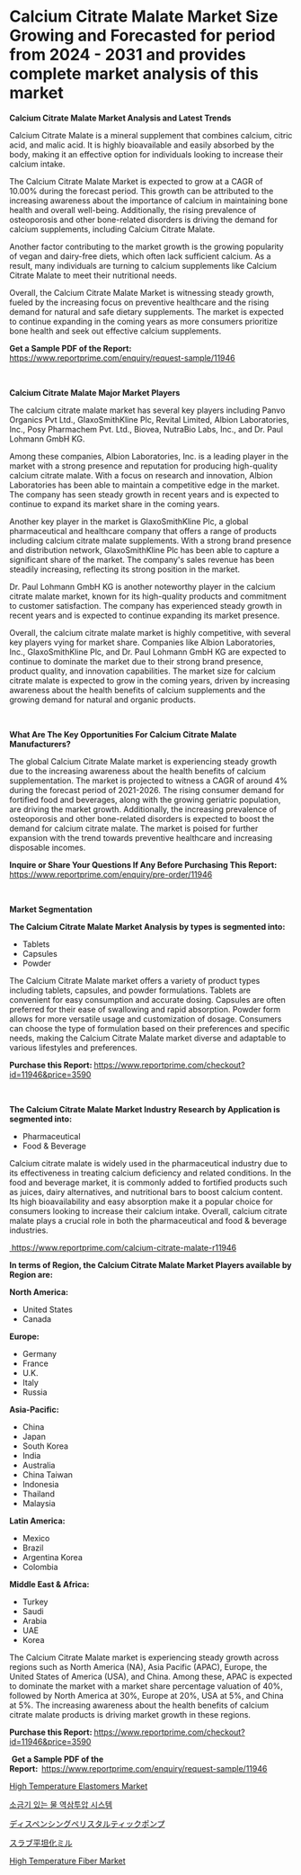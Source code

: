 <p><h1>Calcium Citrate Malate Market Size Growing and Forecasted for period from 2024 - 2031 and provides complete market analysis of this market</h1></p><p><strong>Calcium Citrate Malate Market Analysis and Latest Trends</strong></p>
<p><p>Calcium Citrate Malate is a mineral supplement that combines calcium, citric acid, and malic acid. It is highly bioavailable and easily absorbed by the body, making it an effective option for individuals looking to increase their calcium intake.</p><p>The Calcium Citrate Malate Market is expected to grow at a CAGR of 10.00% during the forecast period. This growth can be attributed to the increasing awareness about the importance of calcium in maintaining bone health and overall well-being. Additionally, the rising prevalence of osteoporosis and other bone-related disorders is driving the demand for calcium supplements, including Calcium Citrate Malate.</p><p>Another factor contributing to the market growth is the growing popularity of vegan and dairy-free diets, which often lack sufficient calcium. As a result, many individuals are turning to calcium supplements like Calcium Citrate Malate to meet their nutritional needs.</p><p>Overall, the Calcium Citrate Malate Market is witnessing steady growth, fueled by the increasing focus on preventive healthcare and the rising demand for natural and safe dietary supplements. The market is expected to continue expanding in the coming years as more consumers prioritize bone health and seek out effective calcium supplements.</p></p>
<p><strong>Get a Sample PDF of the Report:&nbsp;</strong> <a href="https://www.reportprime.com/enquiry/request-sample/11946">https://www.reportprime.com/enquiry/request-sample/11946</a></p>
<p>&nbsp;</p>
<p><strong>Calcium Citrate Malate Major Market Players</strong></p>
<p><p>The calcium citrate malate market has several key players including Panvo Organics Pvt Ltd., GlaxoSmithKline Plc, Revital Limited, Albion Laboratories, Inc., Posy Pharmachem Pvt. Ltd., Biovea, NutraBio Labs, Inc., and Dr. Paul Lohmann GmbH KG.</p><p>Among these companies, Albion Laboratories, Inc. is a leading player in the market with a strong presence and reputation for producing high-quality calcium citrate malate. With a focus on research and innovation, Albion Laboratories has been able to maintain a competitive edge in the market. The company has seen steady growth in recent years and is expected to continue to expand its market share in the coming years.</p><p>Another key player in the market is GlaxoSmithKline Plc, a global pharmaceutical and healthcare company that offers a range of products including calcium citrate malate supplements. With a strong brand presence and distribution network, GlaxoSmithKline Plc has been able to capture a significant share of the market. The company's sales revenue has been steadily increasing, reflecting its strong position in the market.</p><p>Dr. Paul Lohmann GmbH KG is another noteworthy player in the calcium citrate malate market, known for its high-quality products and commitment to customer satisfaction. The company has experienced steady growth in recent years and is expected to continue expanding its market presence.</p><p>Overall, the calcium citrate malate market is highly competitive, with several key players vying for market share. Companies like Albion Laboratories, Inc., GlaxoSmithKline Plc, and Dr. Paul Lohmann GmbH KG are expected to continue to dominate the market due to their strong brand presence, product quality, and innovation capabilities. The market size for calcium citrate malate is expected to grow in the coming years, driven by increasing awareness about the health benefits of calcium supplements and the growing demand for natural and organic products.</p></p>
<p>&nbsp;</p>
<p><strong>What Are The Key Opportunities For Calcium Citrate Malate Manufacturers?</strong></p>
<p><p>The global Calcium Citrate Malate market is experiencing steady growth due to the increasing awareness about the health benefits of calcium supplementation. The market is projected to witness a CAGR of around 4% during the forecast period of 2021-2026. The rising consumer demand for fortified food and beverages, along with the growing geriatric population, are driving the market growth. Additionally, the increasing prevalence of osteoporosis and other bone-related disorders is expected to boost the demand for calcium citrate malate. The market is poised for further expansion with the trend towards preventive healthcare and increasing disposable incomes.</p></p>
<p><strong>Inquire or Share Your Questions If Any Before Purchasing This Report:</strong> <a href="https://www.reportprime.com/enquiry/pre-order/11946">https://www.reportprime.com/enquiry/pre-order/11946</a></p>
<p>&nbsp;</p>
<p><strong>Market Segmentation</strong></p>
<p><strong>The Calcium Citrate Malate Market Analysis by types is segmented into:</strong></p>
<p><ul><li>Tablets</li><li>Capsules</li><li>Powder</li></ul></p>
<p><p>The Calcium Citrate Malate market offers a variety of product types including tablets, capsules, and powder formulations. Tablets are convenient for easy consumption and accurate dosing. Capsules are often preferred for their ease of swallowing and rapid absorption. Powder form allows for more versatile usage and customization of dosage. Consumers can choose the type of formulation based on their preferences and specific needs, making the Calcium Citrate Malate market diverse and adaptable to various lifestyles and preferences.</p></p>
<p><strong>Purchase this Report:&nbsp;</strong><a href="https://www.reportprime.com/checkout?id=11946&price=3590">https://www.reportprime.com/checkout?id=11946&price=3590</a></p>
<p>&nbsp;</p>
<p><strong>The Calcium Citrate Malate Market Industry Research by Application is segmented into:</strong></p>
<p><ul><li>Pharmaceutical</li><li>Food & Beverage</li></ul></p>
<p><p>Calcium citrate malate is widely used in the pharmaceutical industry due to its effectiveness in treating calcium deficiency and related conditions. In the food and beverage market, it is commonly added to fortified products such as juices, dairy alternatives, and nutritional bars to boost calcium content. Its high bioavailability and easy absorption make it a popular choice for consumers looking to increase their calcium intake. Overall, calcium citrate malate plays a crucial role in both the pharmaceutical and food & beverage industries.</p></p>
<p><a href="https://www.reportprime.com/calcium-citrate-malate-r11946">&nbsp;https://www.reportprime.com/calcium-citrate-malate-r11946</a></p>
<p><strong>In terms of Region, the Calcium Citrate Malate Market Players available by Region are:</strong></p>
<p>
    <p> <strong> North America: </strong>
        <ul>
            <li>United States</li>
            <li>Canada</li>
        </ul>
        </p> 
    <p> <strong> Europe: </strong>
        <ul>
            <li>Germany</li>
            <li>France</li>
            <li>U.K.</li>
            <li>Italy</li>
            <li>Russia</li>
        </ul>
        </p> 
    <p> <strong> Asia-Pacific: </strong>
        <ul>
            <li>China</li>
            <li>Japan</li>
            <li>South Korea</li>
            <li>India</li>
            <li>Australia</li>
            <li>China Taiwan</li>
            <li>Indonesia</li>
            <li>Thailand</li>
            <li>Malaysia</li>
        </ul>
        </p> 
    <p> <strong> Latin America: </strong>
        <ul>
            <li>Mexico</li>
            <li>Brazil</li>
            <li>Argentina Korea</li>
            <li>Colombia</li>
        </ul>
        </p> 
    <p> <strong> Middle East & Africa: </strong>
        <ul>
            <li>Turkey</li>
            <li>Saudi</li>
            <li>Arabia</li>
            <li>UAE</li>
            <li>Korea</li>
        </ul>
    </p>
    </p>
<p><p>The Calcium Citrate Malate market is experiencing steady growth across regions such as North America (NA), Asia Pacific (APAC), Europe, the United States of America (USA), and China. Among these, APAC is expected to dominate the market with a market share percentage valuation of 40%, followed by North America at 30%, Europe at 20%, USA at 5%, and China at 5%. The increasing awareness about the health benefits of calcium citrate malate products is driving market growth in these regions.</p></p>
<p><strong>Purchase this Report: </strong><a href="https://www.reportprime.com/checkout?id=11946&price=3590">https://www.reportprime.com/checkout?id=11946&price=3590</a></p>
<p>&nbsp;<strong>Get a Sample PDF of the Report:&nbsp;&nbsp;</strong><a href="https://www.reportprime.com/enquiry/request-sample/11946">https://www.reportprime.com/enquiry/request-sample/11946</a></p>
<p><strong></strong></p>
<p><p><a href="https://github.com/peachesmcdowel1/Market-Research-Report-List-2/blob/main/high-temperature-elastomers-market.md">High Temperature Elastomers Market</a></p><p><a href="https://github.com/KoleLedner/Market-Research-Report-List-1/blob/main/328394867224.md">소금기 있는 물 역삼투압 시스템</a></p><p><a href="https://github.com/WhitneyMurphy1982/Market-Research-Report-List-1/blob/main/498492869679.md">ディスペンシングペリスタルティックポンプ</a></p><p><a href="https://github.com/TatumKoelpin2017/Market-Research-Report-List-1/blob/main/124600469678.md">スラブ平坦化ミル</a></p><p><a href="https://github.com/edytherolanlouisejk1miz0wig/Market-Research-Report-List-2/blob/main/high-temperature-fiber-market.md">High Temperature Fiber Market</a></p></p>